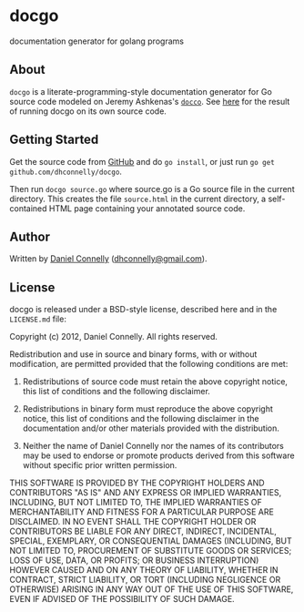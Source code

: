 docgo
=====

documentation generator for golang programs

About
-----

`docgo` is a literate-programming-style documentation generator for Go source
code modeled on Jeremy Ashkenas's [`docco`](http://jashkenas.github.com/docco).
See [here](http://dhconnelly.github.com/docgo/docgo.html) for the result of
running docgo on its own source code.

Getting Started
---------------

Get the source code from [GitHub](https://github.com/dhconnelly/docgo) and
do `go install`, or just run `go get github.com/dhconnelly/docgo`.

Then run `docgo source.go` where source.go is a Go source file in the current
directory.  This creates the file `source.html` in the current directory, a
self-contained HTML page containing your annotated source code.

Author
------

Written by [Daniel Connelly](http://dhconnelly.com) (<dhconnelly@gmail.com>).

License
-------

docgo is released under a BSD-style license, described here and in the
`LICENSE.md` file:

Copyright (c) 2012, Daniel Connelly. All rights reserved.

Redistribution and use in source and binary forms, with or without
modification, are permitted provided that the following conditions are met:

1. Redistributions of source code must retain the above copyright notice, this
   list of conditions and the following disclaimer.

2. Redistributions in binary form must reproduce the above copyright notice,
   this list of conditions and the following disclaimer in the documentation
   and/or other materials provided with the distribution.

3. Neither the name of Daniel Connelly nor the names of its contributors may be
   used to endorse or promote products derived from this software without
   specific prior written permission.

THIS SOFTWARE IS PROVIDED BY THE COPYRIGHT HOLDERS AND CONTRIBUTORS "AS IS" AND
ANY EXPRESS OR IMPLIED WARRANTIES, INCLUDING, BUT NOT LIMITED TO, THE IMPLIED
WARRANTIES OF MERCHANTABILITY AND FITNESS FOR A PARTICULAR PURPOSE ARE
DISCLAIMED. IN NO EVENT SHALL THE COPYRIGHT HOLDER OR CONTRIBUTORS BE LIABLE
FOR ANY DIRECT, INDIRECT, INCIDENTAL, SPECIAL, EXEMPLARY, OR CONSEQUENTIAL
DAMAGES (INCLUDING, BUT NOT LIMITED TO, PROCUREMENT OF SUBSTITUTE GOODS OR
SERVICES; LOSS OF USE, DATA, OR PROFITS; OR BUSINESS INTERRUPTION) HOWEVER
CAUSED AND ON ANY THEORY OF LIABILITY, WHETHER IN CONTRACT, STRICT LIABILITY,
OR TORT (INCLUDING NEGLIGENCE OR OTHERWISE) ARISING IN ANY WAY OUT OF THE USE
OF THIS SOFTWARE, EVEN IF ADVISED OF THE POSSIBILITY OF SUCH DAMAGE.
